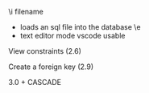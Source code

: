 \\i filename
- loads an sql file into the database
\\e 
- text editor mode
vscode usable

View constraints (2.6)

Create a foreign key (2.9)

3.0 +
CASCADE